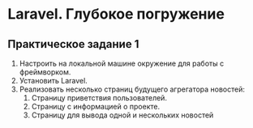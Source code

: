 # Laravel. Глубокое погружение
<h2>Практическое задание 1</h2>
<ol>
    <li>Настроить на локальной машине окружение для работы с фреймворком.</li>
    <li>Установить Laravel.</li>
    <li>Реализовать несколько страниц будущего агрегатора новостей:
        <ol>
            <li>Страницу приветствия пользователей.</li>
            <li>Страницу с информацией о проекте.</li>
            <li>Страницу для вывода одной и нескольких новостей</li>
        </ol>
    </li>
</ol>
